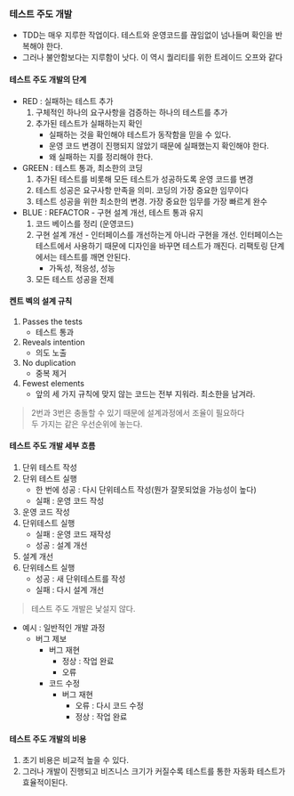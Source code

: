 ### 테스트 주도 개발
* TDD는 매우 지루한 작업이다. 테스트와 운영코드를 끊임없이 넘나들며 확인을 반복해야 한다.
* 그러나 불안함보다는 지루함이 낫다. 이 역시 퀄리티를 위한 트레이드 오프와 같다

#### 테스트 주도 개발의 단계
* RED : 실패하는 테스트 추가
    1. 구체적인 하나의 요구사항을 검증하는 하나의 테스트를 추가
    2. 추가된 테스트가 실패하는지 확인
        - 실패하는 것을 확인해야 테스트가 동작함을 믿을 수 있다.
        - 운영 코드 변경이 진행되지 않았기 때문에 실패했는지 확인해야 한다.
        - 왜 실패하는 지를 정리해야 한다.
* GREEN : 테스트 통과, 최소한의 코딩
    1. 추가된 테스트를 비롯해 모든 테스트가 성공하도록 운영 코드를 변경
    2. 테스트 성공은 요구사항 만족을 의미. 코딩의 가장 중요한 임무이다
    3. 테스트 성공을 위한 최소한의 변경. 가장 중요한 임무를 가장 빠르게 완수
* BLUE : REFACTOR - 구현 설계 개선, 테스트 통과 유지
    1. 코드 베이스를 정리 (운영코드)
    2. 구현 설계 개선 - 인터페이스를 개선하는게 아니라 구현을 개선. 
       인터페이스는 테스트에서 사용하기 때문에 디자인을 바꾸면 테스트가 깨진다.
       리팩토링 단계에서는 테스트를 깨면 안된다.
        - 가독성, 적응성, 성능
    3. 모든 테스트 성공을 전제

#### 켄트 벡의 설계 규칙
1. Passes the tests
    - 테스트 통과
2. Reveals intention
    - 의도 노출
3. No duplication
    - 중복 제거
4. Fewest elements
    - 앞의 세 가지 규칙에 맞지 않는 코드는 전부 지워라. 최소한을 남겨라.
> 2번과 3번은 충돌할 수 있기 때문에 설계과정에서 조율이 필요하다   
> 두 가지는 같은 우선순위에 놓는다.


#### 테스트 주도 개발 세부 흐름

1. 단위 테스트 작성
2. 단위 테스트 실행
    - 한 번에 성공 : 다시 단위테스트 작성(뭔가 잘못되었을 가능성이 높다)
    - 실패 : 운영 코드 작성
3. 운영 코드 작성
4. 단위테스트 실행
    - 실패 : 운영 코드 재작성
    - 성공 : 설계 개선
5. 설계 개선  
6. 단위테스트 실행
    - 성공 : 새 단위테스트를 작성
    - 실패 : 다시 설계 개선

> 테스트 주도 개발은 낯설지 않다.
* 예시 : 일반적인 개발 과정
    - 버그 제보
        - 버그 재현
            - 정상 : 작업 완료
            - 오류 
        - 코드 수정
            - 버그 재현
                - 오류 : 다시 코드 수정
                - 정상 : 작업 완료


#### 테스트 주도 개발의 비용
1. 초기 비용은 비교적 높을 수 있다.
2. 그러나 개발이 진행되고 비즈니스 크기가 커질수록 테스트를 통한 자동화 테스트가 효율적이된다.
